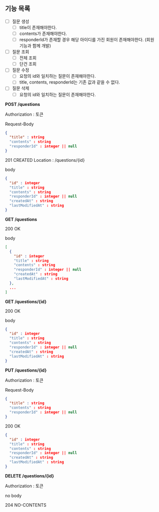 ## 기능 목록
- [ ] 질문 생성
  - [ ] title이 존재해야한다.
  - [ ] contents가 존재해야한다.
  - [ ] responderId가 존재할 경우 해당 아이디를 가진 회원이 존재해야한다. (회원 기능과 함께 개발)
    
- [ ] 질문 조회
  - [ ] 전체 조회
  - [ ] 단건 조회

- [ ] 질문 수정
  - [ ] 요청의 id와 일치하는 질문이 존재해야한다.
  - [ ] title, contents, responderId는 기존 값과 같을 수 없다.
    
- [ ] 질문 삭제
    - [ ] 요청의 id와 일치하는 질문이 존재해야한다.

**POST /questions**

Authorization : 토큰

Request-Body
```json
{
  "title" : string
  "contents" : string
  "responderId" : integer || null
}
```

201 CREATED
Location : /questions/{id}

body
```json
{
  "id" : integer
  "title" : string
  "contents" : string
  "responderId" : integer || null 
  "createdAt" : string
  "lastModifiedAt" : string
}
```

**GET /questions**

200 OK

body
```json
[
  {
    "id" : integer
    "title" : string
    "contents" : string
    "responderId" : integer || null 
    "createdAt" : string
    "lastModifiedAt" : string
  },
  ...
]
```

**GET /questions/{id}**

200 OK

body

```json
{
  "id" : integer
  "title" : string
  "contents" : string
  "responderId" : integer || null 
  "createdAt" : string
  "lastModifiedAt" : string
}
```

**PUT /questions/{id}**

Authorization : 토큰

Request-Body

```json
{
  "title" : string
  "contents" : string
  "responderId" : integer || null 
}
```

200 OK

```json
{
  "id" : integer
  "title" : string
  "contents" : string
  "responderId" : integer || null
  "createdAt" : string
  "lastModifiedAt" : string
}
```

**DELETE /questions/{id}**

Authorization : 토큰

no body

204 NO-CONTENTS


